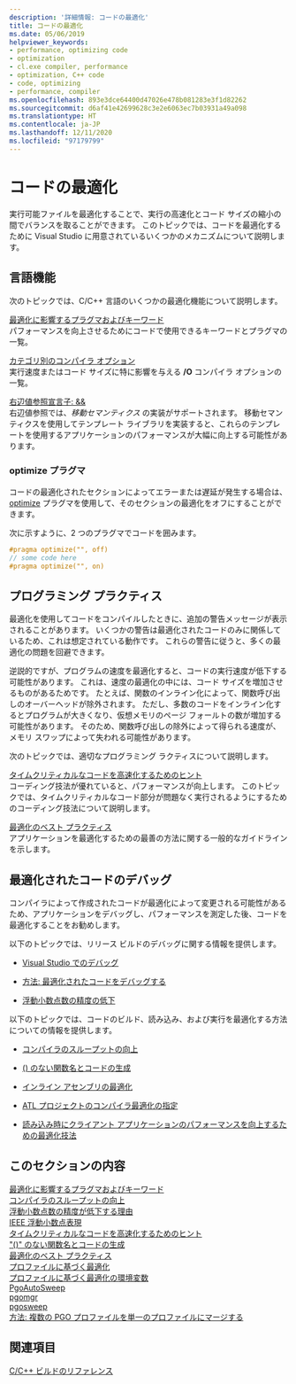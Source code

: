```yaml
---
description: '詳細情報: コードの最適化'
title: コードの最適化
ms.date: 05/06/2019
helpviewer_keywords:
- performance, optimizing code
- optimization
- cl.exe compiler, performance
- optimization, C++ code
- code, optimizing
- performance, compiler
ms.openlocfilehash: 893e3dce64400d47026e478b081283e3f1d82262
ms.sourcegitcommit: d6af41e42699628c3e2e6063ec7b03931a49a098
ms.translationtype: HT
ms.contentlocale: ja-JP
ms.lasthandoff: 12/11/2020
ms.locfileid: "97179799"
---
```

# <a name="optimizing-your-code"></a>コードの最適化

実行可能ファイルを最適化することで、実行の高速化とコード サイズの縮小の間でバランスを取ることができます。 このトピックでは、コードを最適化するために Visual Studio に用意されているいくつかのメカニズムについて説明します。

## <a name="language-features"></a>言語機能

次のトピックでは、C/C++ 言語のいくつかの最適化機能について説明します。

[最適化に影響するプラグマおよびキーワード](optimization-pragmas-and-keywords.md) \
パフォーマンスを向上させるためにコードで使用できるキーワードとプラグマの一覧。

[カテゴリ別のコンパイラ オプション](reference/compiler-options-listed-by-category.md) \
実行速度またはコード サイズに特に影響を与える **/O** コンパイラ オプションの一覧。

[右辺値参照宣言子: &&](../cpp/rvalue-reference-declarator-amp-amp.md) \
右辺値参照では、*移動セマンティクス* の実装がサポートされます。 移動セマンティクスを使用してテンプレート ライブラリを実装すると、これらのテンプレートを使用するアプリケーションのパフォーマンスが大幅に向上する可能性があります。

### <a name="the-optimize-pragma"></a>optimize プラグマ

コードの最適化されたセクションによってエラーまたは遅延が発生する場合は、[optimize](../preprocessor/optimize.md) プラグマを使用して、そのセクションの最適化をオフにすることができます。

次に示すように、2 つのプラグマでコードを囲みます。

```cpp
#pragma optimize("", off)
// some code here
#pragma optimize("", on)
```

## <a name="programming-practices"></a>プログラミング プラクティス

最適化を使用してコードをコンパイルしたときに、追加の警告メッセージが表示されることがあります。 いくつかの警告は最適化されたコードのみに関係しているため、これは想定されている動作です。 これらの警告に従うと、多くの最適化の問題を回避できます。

逆説的ですが、プログラムの速度を最適化すると、コードの実行速度が低下する可能性があります。 これは、速度の最適化の中には、コード サイズを増加させるものがあるためです。 たとえば、関数のインライン化によって、関数呼び出しのオーバーヘッドが除外されます。 ただし、多数のコードをインライン化するとプログラムが大きくなり、仮想メモリのページ フォールトの数が増加する可能性があります。 そのため、関数呼び出しの除外によって得られる速度が、メモリ スワップによって失われる可能性があります。

次のトピックでは、適切なプログラミング ラクティスについて説明します。

[タイムクリティカルなコードを高速化するためのヒント](tips-for-improving-time-critical-code.md) \
コーディング技法が優れていると、パフォーマンスが向上します。 このトピックでは、タイムクリティカルなコード部分が問題なく実行されるようにするためのコーディング技法について説明します。

[最適化のベスト プラクティス](optimization-best-practices.md) \
アプリケーションを最適化するための最善の方法に関する一般的なガイドラインを示します。

## <a name="debugging-optimized-code"></a>最適化されたコードのデバッグ

コンパイラによって作成されたコードが最適化によって変更される可能性があるため、アプリケーションをデバッグし、パフォーマンスを測定した後、コードを最適化することをお勧めします。

以下のトピックでは、リリース ビルドのデバッグに関する情報を提供します。

- [Visual Studio でのデバッグ](/visualstudio/debugger/debugging-in-visual-studio)

- [方法: 最適化されたコードをデバッグする](/visualstudio/debugger/how-to-debug-optimized-code)

- [浮動小数点数の精度の低下](why-floating-point-numbers-may-lose-precision.md)

以下のトピックでは、コードのビルド、読み込み、および実行を最適化する方法についての情報を提供します。

- [コンパイラのスループットの向上](improving-compiler-throughput.md)

- [() のない関数名とコードの生成](using-function-name-without-parens-produces-no-code.md)

- [インライン アセンブリの最適化](../assembler/inline/optimizing-inline-assembly.md)

- [ATL プロジェクトのコンパイラ最適化の指定](../atl/reference/specifying-compiler-optimization-for-an-atl-project.md)

- [読み込み時にクライアント アプリケーションのパフォーマンスを向上するための最適化技法](../build/dll-frequently-asked-questions.md#mfc_optimization)

## <a name="in-this-section"></a>このセクションの内容

[最適化に影響するプラグマおよびキーワード](optimization-pragmas-and-keywords.md) \
[コンパイラのスループットの向上](improving-compiler-throughput.md) \
[浮動小数点数の精度が低下する理由](why-floating-point-numbers-may-lose-precision.md) \
[IEEE 浮動小数点表現](ieee-floating-point-representation.md) \
[タイムクリティカルなコードを高速化するためのヒント](tips-for-improving-time-critical-code.md) \
["()" のない関数名とコードの生成](using-function-name-without-parens-produces-no-code.md) \
[最適化のベスト プラクティス](optimization-best-practices.md) \
[プロファイルに基づく最適化](profile-guided-optimizations.md) \
[プロファイルに基づく最適化の環境変数](environment-variables-for-profile-guided-optimizations.md) \
[PgoAutoSweep](pgoautosweep.md) \
[pgomgr](pgomgr.md) \
[pgosweep](pgosweep.md) \
[方法: 複数の PGO プロファイルを単一のプロファイルにマージする](how-to-merge-multiple-pgo-profiles-into-a-single-profile.md)

## <a name="see-also"></a>関連項目

[C/C++ ビルドのリファレンス](reference/c-cpp-building-reference.md)
